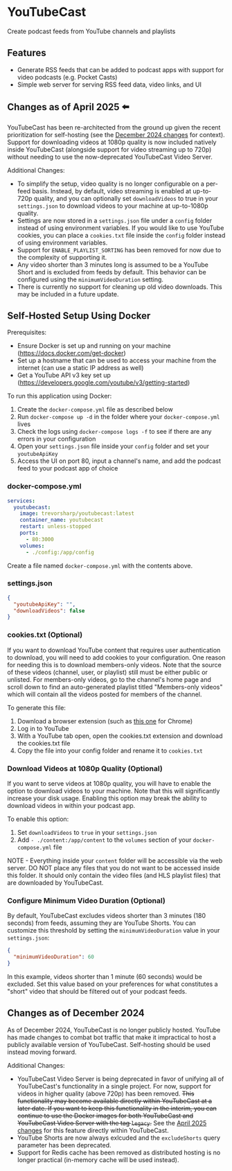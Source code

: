# YouTubeCast

Create podcast feeds from YouTube channels and playlists

## Features

- Generate RSS feeds that can be added to podcast apps with support for video podcasts (e.g. Pocket Casts)
- Simple web server for serving RSS feed data, video links, and UI

## Changes as of April 2025 ⬅️

YouTubeCast has been re-architected from the ground up given the recent prioritization for self-hosting (see the [December 2024 changes](#changes-as-of-december-2024) for context). Support for downloading videos at 1080p quality is now included natively inside YouTubeCast (alongside support for video streaming up to 720p) without needing to use the now-deprecated YouTubeCast Video Server.

Additional Changes:

- To simplify the setup, video quality is no longer configurable on a per-feed basis. Instead, by default, video streaming is enabled at up-to-720p quality, and you can optionally set `downloadVideos` to true in your `settings.json` to download videos to your machine at up-to-1080p quality.
- Settings are now stored in a `settings.json` file under a `config` folder instead of using environment variables. If you would like to use YouTube cookies, you can place a `cookies.txt` file inside the `config` folder instead of using environment variables.
- Support for `ENABLE_PLAYLIST_SORTING` has been removed for now due to the complexity of supporting it.
- Any video shorter than 3 minutes long is assumed to be a YouTube Short and is excluded from feeds by default. This behavior can be configured using the `minimumVideoDuration` setting.
- There is currently no support for cleaning up old video downloads. This may be included in a future update.

## Self-Hosted Setup Using Docker

Prerequisites:

- Ensure Docker is set up and running on your machine (https://docs.docker.com/get-docker)
- Set up a hostname that can be used to access your machine from the internet (can use a static IP address as well)
- Get a YouTube API v3 key set up (https://developers.google.com/youtube/v3/getting-started)

To run this application using Docker:

1. Create the `docker-compose.yml` file as described below
2. Run `docker-compose up -d` in the folder where your `docker-compose.yml` lives
3. Check the logs using `docker-compose logs -f` to see if there are any errors in your configuration
4. Open your `settings.json` file inside your `config` folder and set your `youtubeApiKey`
5. Access the UI on port 80, input a channel's name, and add the podcast feed to your podcast app of choice

### docker-compose.yml

```yml
services:
  youtubecast:
    image: trevorsharp/youtubecast:latest
    container_name: youtubecast
    restart: unless-stopped
    ports:
      - 80:3000
    volumes:
      - ./config:/app/config
```

Create a file named `docker-compose.yml` with the contents above.

### settings.json

```json
{
  "youtubeApiKey": "",
  "downloadVideos": false
}
```

### cookies.txt (Optional)

If you want to download YouTube content that requires user authentication to download, you will need to add cookies to your configuration. One reason for needing this is to download members-only videos. Note that the source of these videos (channel, user, or playlist) still must be either public or unlisted. For members-only videos, go to the channel's home page and scroll down to find an auto-generated playlist titled "Members-only videos" which will contain all the videos posted for members of the channel.

To generate this file:

1. Download a browser extension (such as [this one](https://chrome.google.com/webstore/detail/open-cookiestxt/gdocmgbfkjnnpapoeobnolbbkoibbcif) for Chrome)
2. Log in to YouTube
3. With a YouTube tab open, open the cookies.txt extension and download the cookies.txt file
4. Copy the file into your config folder and rename it to `cookies.txt`

### Download Videos at 1080p Quality (Optional)

If you want to serve videos at 1080p quality, you will have to enable the option to download videos to your machine. Note that this will significantly increase your disk usage. Enabling this option may break the ability to download videos in within your podcast app.

To enable this option:

1. Set `downloadVideos` to `true` in your `settings.json`
2. Add `- ./content:/app/content` to the `volumes` section of your `docker-compose.yml` file

NOTE - Everything inside your `content` folder will be accessible via the web server. DO NOT place any files that you do not want to be accessed inside this folder. It should only contain the video files (and HLS playlist files) that are downloaded by YouTubeCast.

### Configure Minimum Video Duration (Optional)

By default, YouTubeCast excludes videos shorter than 3 minutes (180 seconds) from feeds, assuming they are YouTube Shorts. You can customize this threshold by setting the `minimumVideoDuration` value in your `settings.json`:

```json
{
  "minimumVideoDuration": 60
}
```

In this example, videos shorter than 1 minute (60 seconds) would be excluded. Set this value based on your preferences for what constitutes a "short" video that should be filtered out of your podcast feeds.

## Changes as of December 2024

As of December 2024, YouTubeCast is no longer publicly hosted. YouTube has made changes to combat bot traffic that make it impractical to host a publicly available version of YouTubeCast. Self-hosting should be used instead moving forward.

Additional Changes:

- YouTubeCast Video Server is being deprecated in favor of unifying all of YouTubeCast's functionality in a single project. For now, support for videos in higher quality (above 720p) has been removed. ~~This functionality may become available directly within YouTubeCast at a later date. If you want to keep this functionality in the interim, you can continue to use the Docker images for both YouTubeCast and YouTubeCast Video Server with the tag `legacy`.~~ See the [April 2025 changes](#changes-as-of-april-2025-️) for this feature directly within YouTubeCast.
- YouTube Shorts are now always exlcuded and the `excludeShorts` query parameter has been deprecated.
- Support for Redis cache has been removed as distributed hosting is no longer practical (in-memory cache will be used instead).
